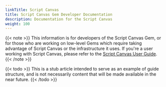 ```yaml
---
linkTitle: Script Canvas
title: Script Canvas Gem Developer Documentation
description: Documentation for the Script Canvas 
weight: 100
---
```


{{< note >}}
This information is for developers of the Script Canvas Gem, or for those who are working on low-level Gems which require taking advantage of Script Canvas
or the infrastructure it uses. If you're a user working with Script Canvas, please refer to the [Script Canvas User Guide](/docs/user-guide/gems/reference/script/script-canvas).
{{< /note >}}

{{< todo >}}
This is a stub article intended to serve as an example of guide structure, and is not necessarily content that will be made available in the near future.
{{< /todo >}}